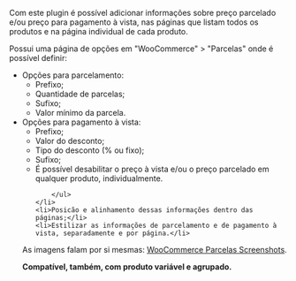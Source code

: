 <p>Com este plugin é possível adicionar informações sobre preço parcelado e/ou preço para pagamento à vista, nas páginas que listam todos os produtos e na página individual de cada produto.</p>
<p>Possui uma página de opções em "WooCommerce" > "Parcelas" onde é possível definir:</p>
<ul>
	<li>Opções para parcelamento:
		<ul>
			<li>Prefixo;</li>
			<li>Quantidade de parcelas;</li>
			<li>Sufixo;</li>
			<li>Valor mínimo da parcela.</li>
		</ul>
	</li>
	<li>Opções para pagamento à vista:
		<ul>
			<li>Prefixo;</li>
			<li>Valor do desconto;</li>
			<li>Tipo do desconto (% ou fixo);</li>
			<li>Sufixo;</li>
			<li>É possível desabilitar o preço à vista e/ou o preço parcelado em qualquer produto, individualmente.</li>

		</ul>
	</li>
	<li>Posicão e alinhamento dessas informações dentro das páginas;</li>
	<li>Estilizar as informações de parcelamento e de pagamento à vista, separadamente e por página.</li>
</ul>
<p>As imagens falam por si mesmas: <a href="https://wordpress.org/plugins/woocommerce-parcelas/screenshots/">WooCommerce Parcelas Screenshots</a>.</p>
<p><strong>Compatível, também, com produto variável e agrupado.</strong></p>